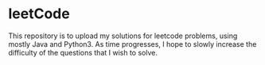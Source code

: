 # leetCode
This repository is to upload my solutions for leetcode problems, using mostly Java and Python3. As time progresses, I hope to slowly increase the difficulty of the questions that I wish to solve.